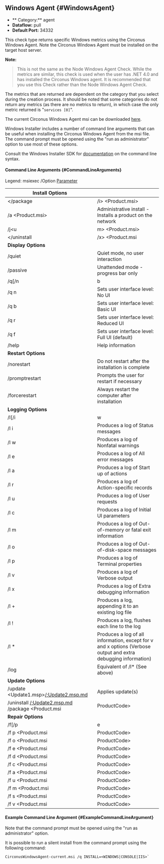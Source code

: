 ## Windows Agent {#WindowsAgent}
 * ** Category:** agent
 * **Dataflow:** pull
 * **Default Port:** 34332

This check type returns specific Windows metrics using the Circonus Windows Agent. Note the Circonus Windows Agent must be installed on the target host server.

**Note:**
> This is not the same as the Node Windows Agent Check. While the metrics are similar, this check is used when the user has .NET 4.0 and has installed the Circonus Windows agent. It is recommended that you use this Check rather than the Node Windows Agent Check.

The metrics that are returned are dependent on the category that you select during the creation process. It should be noted that some categories do not return any metrics (as there are no metrics to return), in which case the only metric returned is "`services [0]`".

The current Circonus Windows Agent msi can be downloaded [here](http://updates.circonus.net/windows/).

Windows Installer includes a number of command line arguments that can be useful when installing the Circonus Windows Agent from the msi file. The command prompt must be opened using the "run as administrator" option to use most of these options.

Consult the Windows Installer SDK for [documentation](https://msdn.microsoft.com/en-us/library/ms717358(v=vs.110).aspx) on the command line syntax.


#### Command Line Arguments {#CommandLineArguments}
Legend:
msiexec /Option <Required Parameter> [Parameter](/Optional.md)

| Install Options | |
|---|---|
| </package | /i> <Product.msi> |  Installs or configures a product |
| /a <Product.msi> | Administrative install - Installs a product on the network |
| /j<u|m> <Product.msi> [<Transform List>](//t.md) [<Language ID>](//g.md) | Advertises a product - m to all users, u to current user |
| </uninstall | /x> <Product.msi | ProductCode> | Uninstalls the product |
| **Display Options** | |
| /quiet | Quiet mode, no user interaction |
| /passive | Unattended mode - progress bar only |
| /q[/n|b|r|f.md](/n|b|r|f.md) |  Sets user interface level (see below) |
| /q n | Sets user interface level: No UI |
| /q b | Sets user interface level: Basic UI |
| /q r | Sets user interface level: Reduced UI |
| /q f | Sets user interface level: Full UI (default) |
| /help |  Help information |
| **Restart Options** | |
| /norestart | Do not restart after the installation is complete |
| /promptrestart | Prompts the user for restart if necessary |
| /forcerestart | Always restart the computer after installation |
| **Logging Options** | |
| /l[/i|w|e|a|r|u|c|m|o|p|v|x|+|!|*.md](/i|w|e|a|r|u|c|m|o|p|v|x|+|!|*.md) <LogFile> | Produces a log (see below) |
| /l i <LogFile> | Produces a log of Status messages |
| /l w <LogFile> | Produces a log of Nonfatal warnings |
| /l e <LogFile> | Produces a log of All error messages |
| /l a <LogFile> | Produces a log of Start up of actions |
| /l r <LogFile> | Produces a log of Action-specific records |
| /l u <LogFile> | Produces a log of User requests |
| /l c <LogFile> | Produces a log of Initial UI parameters |
| /l m <LogFile> | Produces a log of Out-of-memory or fatal exit information |
| /l o <LogFile> | Produces a log of Out-of-disk-space messages |
| /l p <LogFile> | Produces a log of Terminal properties |
| /l v <LogFile> | Produces a log of Verbose output | 
| /l x <LogFile> | Produces a log of Extra debugging information |
| /l + <LogFile> | Produces a log, appending it to an existing log file |
| /l ! <LogFile> | Produces a log, flushes each line to the log |
| /l * <LogFile> | Produces a log of all information, except for v and x options (Verbose output and extra debugging information) |
| /log <LogFile> |  Equivalent of /l* <LogFile> (See above) |
| **Update Options** | |
| /update <Update1.msp>[/;Update2.msp.md](/;Update2.msp.md) | Applies update(s) |
| /uninstall <PatchCodeGuid>[/;Update2.msp.md](/;Update2.msp.md) /package <Product.msi | ProductCode> | Remove update(s) for a product |
| **Repair Options** | |
| /f[/p|e|c|m|s|o|d|a|u|v.md](/p|e|c|m|s|o|d|a|u|v.md) <Product.msi | ProductCode> | Repairs a product (See below) |
| /f p <Product.msi | ProductCode> | Repairs a product only if file is missing |
| /f o <Product.msi | ProductCode> | Repairs a product if file is missing or an older version is installed (default) |
| /f e <Product.msi | ProductCode> | Repairs a product if file is missing or an equal or older version is installed |
| /f d <Product.msi | ProductCode> | Repairs a product if file is missing or a different version is installed |
| /f c <Product.msi | ProductCode> | Repairs a product if file is missing or checksum does not match the calculated value |
| /f a <Product.msi | ProductCode> | Repairs a product, forces all files to be reinstalled |
| /f u <Product.msi | ProductCode> | Repairs all required user-specific registry entries (default) for a product |
| /f m <Product.msi | ProductCode> | Repairs all required computer-specific registry entries (default) for a product |
| /f s <Product.msi | ProductCode> | Repairs all existing shortcuts (default) for a product |
| /f v <Product.msi | ProductCode> | Runs from source and recaches local package for a product |


#### Example Command Line Argument {#ExampleCommandLineArgument}
Note that the command prompt must be opened using the "run as administrator" option.

It is possible to run a silent install from the command prompt using the following command:
```
CirconusWindowsAgent-current.msi /q INSTALL=<WINDOWS|CONSOLE|IIS>`
```
